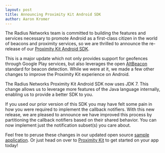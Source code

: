 ```yaml
---
layout: post
title: Announcing Proximity Kit Android SDK
author: Aaron Kromer
---
```


The Radius Networks team is committed to building the features and services
necessary to promote Android as a first-class citizen in the world of beacons
and proximity services, so we are thrilled to announce the re-release of our
[Proximity Kit Android SDK](https://github.com/RadiusNetworks/proximitykit-android).

This is a major update which not only provides support for geofences through
Google Play services, but also leverages the open
[AltBeacon](http://altbeacon.org) standard for beacon detection. While we were
at it, we made a few other changes to improve the Proximity Kit experience on
Android.

The Radius Networks Proximity Kit Android SDK now uses JDK 7. This change
allows us to leverage more features of the Java language internally, enabling
us to provide a better SDK to you.

If you used our prior version of this SDK you may have felt some pain in how
you were required to implement the callback notifiers. With this new release,
we are pleased to announce we have improved this process by partitioning the
callback notifiers based on their shared behavior. You can now implement just
the notification subset(s) you care about.

Feel free to peruse these changes in our updated open source [sample
application](https://github.com/RadiusNetworks/proximitykit-reference-android).
Or just head on over to [Proximity Kit](https://proximitykit.radiusnetworks.com/)
to get started on your app today!
